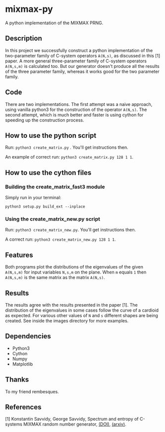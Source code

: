 # mixmax-py
A python implementation of the MIXMAX PRNG.

## Description
In this project we successfully construct a python implementation of the two-parameter family of C-system operators `A(N,s)`, as discussed in this [1] paper. A more general three-parameter family of C-system operators `A(N,s,m)` is calculated too. But our generator doesn't produce all the results of the three parameter family, whereas it works good for the two parameter family. 

## Code
There are two implementations. The first attempt was a naive approach, using vanilla python3 for the construction of the operator `A(N,s)`. The second attempt, which is much better and faster is using cython for speeding up the construction process.

## How to use the python script
Run: `python3 create_matrix.py` . You'll get instructions then.

An example of correct run: `python3 create_matrix.py 128 1 1`. 

## How to use the cython files

### Building the create_matrix_fast3 module

Simply run in your terminal:

`python3 setup.py build_ext --inplace`

### Using the create_matrix_new.py script
Run: `python3 create_matrix_new.py`. You'll get instructions then.

A correct run: `python3 create_matrix_new.py 128 1 1`.

## Features
Both programs plot the distributions of the eigenvalues of the given `A(N,s,m)` for input variables `N,s,m` on the plane.
When `m` equals `1` then `A(N,s,m)` is the same matrix as the matrix `A(N,s)`.

## Results
The results agree with the results presented in the paper [1]. The distribution of the eigenvalues in some cases follow the curve of a cardioid as expected. For various other values of `N` and `s` different shapes are being created. See inside the images directory for more examples.

## Dependencies

* Python3
* Cython
* Numpy
* Matplotlib

## Thanks
To my friend rembesques.

## References
[1] Konstantin Savvidy, George Savvidy, Spectrum and entropy of C-systems MIXMAX random number
generator, [(DOI)](https://doi.org/10.1016/j.chaos.2016.05.003), [(arxiv)](https://arxiv.org/abs/1510.06274).
